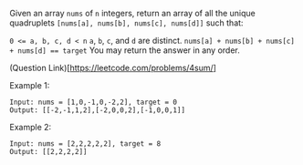 Given an array `nums` of `n` integers, return an array of all the unique quadruplets `[nums[a], nums[b], nums[c], nums[d]]` such that:

`0 <= a, b, c, d < n`
`a`, `b`, `c`, and `d` are distinct.
`nums[a] + nums[b] + nums[c] + nums[d] == target`
You may return the answer in any order.

(Question Link)[https://leetcode.com/problems/4sum/]

Example 1:
```
Input: nums = [1,0,-1,0,-2,2], target = 0
Output: [[-2,-1,1,2],[-2,0,0,2],[-1,0,0,1]]
```

Example 2:

```
Input: nums = [2,2,2,2,2], target = 8
Output: [[2,2,2,2]]
```